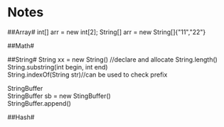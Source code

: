 Notes
=================

##Array#
int[] arr = new int[2];
String[] arr = new String[]{"11","22"}

##Math#

##String#
String xx = new String() //declare and allocate
String.length() 
String.substring(int begin, int end)  
String.indexOf(String str)//can be used to check prefix

StringBuffer  
StringBuffer sb = new StingBuffer()  
StringBuffer.append()  

##Hash#